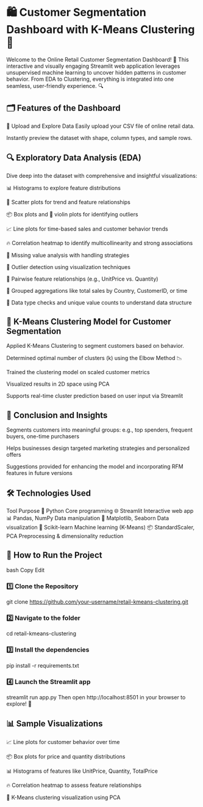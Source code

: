 # 🛍️ Customer Segmentation Dashboard with K-Means Clustering 🎯

Welcome to the Online Retail Customer Segmentation Dashboard! 🚀 This interactive and visually engaging Streamlit web application leverages unsupervised machine learning to uncover hidden patterns in customer behavior. From EDA to Clustering, everything is integrated into one seamless, user-friendly experience. 🔍

## 🗂 Features of the Dashboard
📂 Upload and Explore Data
Easily upload your CSV file of online retail data.

Instantly preview the dataset with shape, column types, and sample rows.

## 🔍 Exploratory Data Analysis (EDA)
Dive deep into the dataset with comprehensive and insightful visualizations:

 📊 Histograms to explore feature distributions

 🔵 Scatter plots for trend and feature relationships

📦 Box plots and 🎻 violin plots for identifying outliers

📈 Line plots for time-based sales and customer behavior trends

🔥 Correlation heatmap to identify multicollinearity and strong associations

🚩 Missing value analysis with handling strategies

🔎 Outlier detection using visualization techniques

🧩 Pairwise feature relationships (e.g., UnitPrice vs. Quantity)

📅 Grouped aggregations like total sales by Country, CustomerID, or time

🔢 Data type checks and unique value counts to understand data structure

## 🤖 K-Means Clustering Model for Customer Segmentation
Applied K-Means Clustering to segment customers based on behavior.

Determined optimal number of clusters (k) using the Elbow Method 📉

Trained the clustering model on scaled customer metrics

Visualized results in 2D space using PCA

Supports real-time cluster prediction based on user input via Streamlit

## 📌 Conclusion and Insights
Segments customers into meaningful groups: e.g., top spenders, frequent buyers, one-time purchasers

Helps businesses design targeted marketing strategies and personalized offers

Suggestions provided for enhancing the model and incorporating RFM features in future versions

## 🛠️ Technologies Used
Tool	Purpose
🐍 Python	Core programming
🌐 Streamlit	Interactive web app
📊 Pandas, NumPy	Data manipulation
🎨 Matplotlib, Seaborn	Data visualization
🤖 Scikit-learn	Machine learning (K-Means)
📦 StandardScaler, PCA	Preprocessing & dimensionality reduction

## 🚀 How to Run the Project
bash
Copy
Edit
### 1️⃣ Clone the Repository
git clone https://github.com/your-username/retail-kmeans-clustering.git

### 2️⃣ Navigate to the folder
cd retail-kmeans-clustering

### 3️⃣ Install the dependencies
pip install -r requirements.txt

### 4️⃣ Launch the Streamlit app
streamlit run app.py
Then open http://localhost:8501 in your browser to explore! 🎉

## 📊 Sample Visualizations
📈 Line plots for customer behavior over time

📦 Box plots for price and quantity distributions

📊 Histograms of features like UnitPrice, Quantity, TotalPrice

🔥 Correlation heatmap to assess feature relationships

🎯 K-Means clustering visualization using PCA
